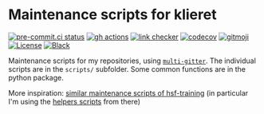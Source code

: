 # Maintenance scripts for klieret

[![pre-commit.ci status](https://results.pre-commit.ci/badge/github/klieret/maintenance/main.svg)](https://results.pre-commit.ci/latest/github/klieret/maintenance/main)
[![gh actions](https://github.com/klieret/maintenance/actions/workflows/test.yaml/badge.svg)](https://github.com/klieret/maintenance/actions/workflows/test.yaml)
[![link checker](https://github.com/klieret/maintenance/actions/workflows/check-links.yaml/badge.svg)](https://github.com/klieret/maintenance/actions)
[![codecov](https://codecov.io/github/klieret/maintenance/branch/main/graph/badge.svg?token=6MQZ4LODE5)](https://codecov.io/github/klieret/maintenance)
[![gitmoji](https://img.shields.io/badge/gitmoji-%20😜%20😍-FFDD67.svg)](https://gitmoji.dev)
[![License](https://img.shields.io/github/license/klieret/maintenance)](https://github.com/klieret/maintenance/blob/master/LICENSE.txt)
[![Black](https://img.shields.io/badge/code%20style-black-000000.svg)](https://github.com/python/black)

Maintenance scripts for my repositories, using [`multi-gitter`](https://github.com/lindell/multi-gitter/). The individual scripts are in the `scripts/` subfolder. Some common functions are in the python package.

More inspiration: [similar maintenance scripts of hsf-training](github.com/hsf-training/maintenance) (in particular I'm using the [helpers scripts](https://github.com/hsf-training/maintenance/tree/main/helpers) from there)
